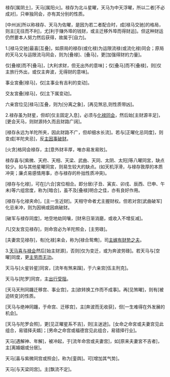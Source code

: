 禄存[属阴土]，天马[属阳火]。禄存为北斗星曜，天马为中天浮曜，所以二者[不必成对]，只单独同会，亦有其分别的性质。

[中州派]所以称禄存、天马为佐曜，是因为若二者配合时，成[禄马交驰]的格局，则主[无往而不利]，尤[利于赚外埠的钱财，或主迁移外埠而得财运]。但这种财运仍然要本人努力然后获得，故属于[自力]。

1.[禄马交驰]最喜[互叠]，如原局的禄存(或化禄)为运限流禄(或流化禄)同会；原局的天马又与运限流马同会，则为[叠禄]、[叠马]，更[加强得财的力量]。

仅[叠禄]而不[叠马]，[大利求财，但无出外的意味]；仅[叠马]而不[叠禄]，则[仅主旅行外出，或仅主奔波，无得财的意味]。

事业宮叠[禄马]，仅[主事业有吉利的变动]。

交友宮叠[禄马]，仅[主下属变动]。

六亲宫位见[禄马]互叠，则为[分离之象]，[再见煞忌,则性质带凶]。

2.禄存虽为财星，但却[仅主固定入息]，必须与[化禄同会](尤喜武曲、太阴等财星化禄，或主物欲的贪狼化禄)，然后始[主财源丰足]，[更会天马，则财源持久而且财路广阔]。

[禄存永远为羊陀所夹，因此财路不广，但却细水长流]。若与[正曜化忌同度]，则变成[羊陀夹忌]，反[主因事破财](破财的因素，视正曜星系性质而定)。

[火贪]格同会禄存，主[意外财丰厚，唯亦易发易败]。

禄存喜与[紫微、天府、天相、天梁、武曲、天同、太阴、太阳]等八曜同宮，缺点较少。如与其他星曜同宮，则易生较大的缺点。(如天机浮滑，与禄存敦厚的本质冲突；廉贞易感情用事，亦与禄存的朴拙性质冲突)。

[禄存与化禄]，可在[六合]宮位相合。即分居(子丑、寅亥、卯戌、辰西、巳申、午未)等六组宫度，称为[暗合]，虽不及[叠禄]明合之佳，亦有良好作用。

[禄存与化禄夹命]，[主一生近财]。天相守命者尤主握财权。但若对宫[武曲破军]化忌来冲，则为因祸或因病破财。

[破军与禄存同度]，地空地劫同嚷，[财帛日渐消磨，或收入不增反减]。

凡[交友宫见禄存]，则命宫必为羊陀照会，[主劳碌]。

[夫妻宫见禄存]，有[化禄]来会，称为[禄合鸳鸯]，司[主嫁有财势之夫](男命主得旺夫之妻，或得妻家带挈，或得妻子助力而兴家)。

3.[天马喜与禄会](禄存或化禄均可)然后[始主财源]，否则[仅为变迁，或为奔波劳碌]。若天马与[空曜]同度，更[主劳而无功](地空最劣、天空次之)。

天马与[火星铃星]同宮，[流年有煞来蹿]，于六亲宫[伍主刑克]。

天马与[陀罗]同宫，主[出行受阻](流陀来躔，于流日，主班机误点之类)。

[天马天刑同躔迁移宫、事业宫]，主[欲转换工作而不成事]。再[见煞曜]，则有[被迫转变]的性质。

[天马与绝神同躔，于命宫、迁移宫]，主[奔波而无收获]，但[一生难得在外发展的机会]。

[天马与陀罗会照]，更[见正曜星系不吉]，则[主迷途]。[女命之命宮或夫妻宫见此组合，易错择夫婿]；[男命之命宫或福德宫见此组合，易错择行业]。

天马[遇解神、年解]，被冲起，于[流年命宫或夫妻宫]，如[原来夫妻宮不吉者]，主[离婚姻或分居]。

天马[喜与紫微同宫或照会]，称为[銮舆]。可[增加其气势]。

天马[与天梁同宫]。主[飘流不定]。